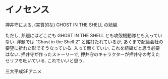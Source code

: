 # イノセンス

押井守による, (実質的な) GHOST IN THE SHELL の続編.

ただし, 邦題にはどこにも GHOST IN THE SHELL とも攻殻機動隊とも入っていない.
洋題では "Ghost in the Shell 2" と銘打たれているが, あくまで配給会社の要望に折れた形でそうなっている.
入って無くていい.
これを続編だと思う必要はない.
押井守が作ったストーリーで, 押井守のキャラクターが押井守の考えたセリフを吐いている.
これでいいと思う.

三大平成SFアニメ
